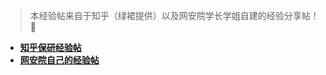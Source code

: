 > 本经验帖来自于知乎（绿裙提供）以及网安院学长学姐自建的经验分享帖！💞

* [**知乎保研经验帖**](https://cs-baoyan.github.io/CS-BAOYAN-2024/%E4%BF%9D%E7%A0%94%E7%BB%8F%E9%AA%8C%E5%B8%96/)
* [**网安院自己的经验帖**](https://sotawhu.cn/684d09bd2c6a41a7961d69a2878fe605?v=1f3699c3071343b3aed40b3101c115d7&pvs=4)